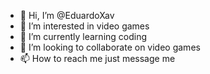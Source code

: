 - 👋 Hi, I’m @EduardoXav
- 👀 I’m interested in video games
- 🌱 I’m currently learning coding
- 💞️ I’m looking to collaborate on video games
- 📫 How to reach me just message me
<!---
EduardoXavier612/EduardoXavier612 is a ✨ special ✨ repository because its `README.md` (this file) appears on your GitHub profile.
You can click the Preview link to take a look at your changes.
--->
